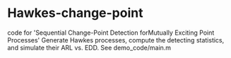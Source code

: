# Hawkes-change-point
code for 'Sequential Change-Point Detection forMutually Exciting Point Processes'
Generate Hawkes processes, compute the detecting statistics, and simulate their ARL vs. EDD. See demo_code/main.m

